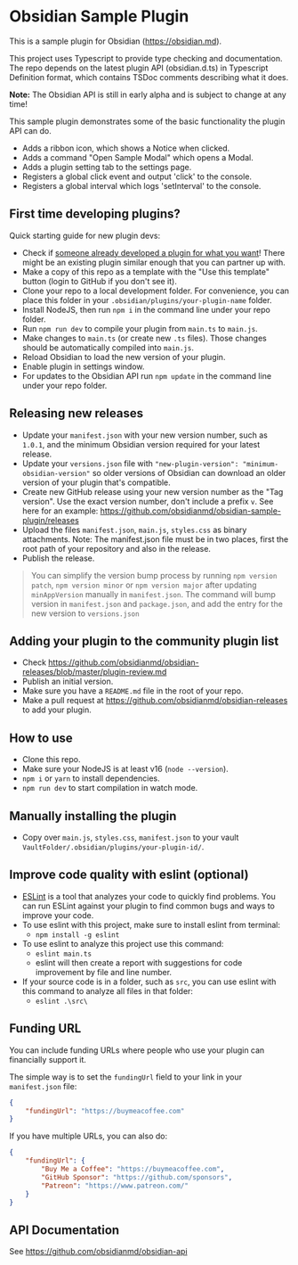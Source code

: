 # Obsidian Sample Plugin

This is a sample plugin for Obsidian (https://obsidian.md).

This project uses Typescript to provide type checking and documentation. The
repo depends on the latest plugin API (obsidian.d.ts) in Typescript Definition
format, which contains TSDoc comments describing what it does.

**Note:** The Obsidian API is still in early alpha and is subject to change at
any time!

This sample plugin demonstrates some of the basic functionality the plugin API
can do.

-   Adds a ribbon icon, which shows a Notice when clicked.
-   Adds a command "Open Sample Modal" which opens a Modal.
-   Adds a plugin setting tab to the settings page.
-   Registers a global click event and output 'click' to the console.
-   Registers a global interval which logs 'setInterval' to the console.

## First time developing plugins?

Quick starting guide for new plugin devs:

-   Check if
    [someone already developed a plugin for what you want](https://obsidian.md/plugins)!
    There might be an existing plugin similar enough that you can partner up
    with.
-   Make a copy of this repo as a template with the "Use this template" button
    (login to GitHub if you don't see it).
-   Clone your repo to a local development folder. For convenience, you can
    place this folder in your `.obsidian/plugins/your-plugin-name` folder.
-   Install NodeJS, then run `npm i` in the command line under your repo folder.
-   Run `npm run dev` to compile your plugin from `main.ts` to `main.js`.
-   Make changes to `main.ts` (or create new `.ts` files). Those changes should
    be automatically compiled into `main.js`.
-   Reload Obsidian to load the new version of your plugin.
-   Enable plugin in settings window.
-   For updates to the Obsidian API run `npm update` in the command line under
    your repo folder.

## Releasing new releases

-   Update your `manifest.json` with your new version number, such as `1.0.1`,
    and the minimum Obsidian version required for your latest release.
-   Update your `versions.json` file with
    `"new-plugin-version": "minimum-obsidian-version"` so older versions of
    Obsidian can download an older version of your plugin that's compatible.
-   Create new GitHub release using your new version number as the "Tag
    version". Use the exact version number, don't include a prefix `v`. See here
    for an example:
    https://github.com/obsidianmd/obsidian-sample-plugin/releases
-   Upload the files `manifest.json`, `main.js`, `styles.css` as binary
    attachments. Note: The manifest.json file must be in two places, first the
    root path of your repository and also in the release.
-   Publish the release.

> You can simplify the version bump process by running `npm version patch`,
> `npm version minor` or `npm version major` after updating `minAppVersion`
> manually in `manifest.json`. The command will bump version in `manifest.json`
> and `package.json`, and add the entry for the new version to `versions.json`

## Adding your plugin to the community plugin list

-   Check
    https://github.com/obsidianmd/obsidian-releases/blob/master/plugin-review.md
-   Publish an initial version.
-   Make sure you have a `README.md` file in the root of your repo.
-   Make a pull request at https://github.com/obsidianmd/obsidian-releases to
    add your plugin.

## How to use

-   Clone this repo.
-   Make sure your NodeJS is at least v16 (`node --version`).
-   `npm i` or `yarn` to install dependencies.
-   `npm run dev` to start compilation in watch mode.

## Manually installing the plugin

-   Copy over `main.js`, `styles.css`, `manifest.json` to your vault
    `VaultFolder/.obsidian/plugins/your-plugin-id/`.

## Improve code quality with eslint (optional)

-   [ESLint](https://eslint.org/) is a tool that analyzes your code to quickly
    find problems. You can run ESLint against your plugin to find common bugs
    and ways to improve your code.
-   To use eslint with this project, make sure to install eslint from terminal:
    -   `npm install -g eslint`
-   To use eslint to analyze this project use this command:
    -   `eslint main.ts`
    -   eslint will then create a report with suggestions for code improvement
        by file and line number.
-   If your source code is in a folder, such as `src`, you can use eslint with
    this command to analyze all files in that folder:
    -   `eslint .\src\`

## Funding URL

You can include funding URLs where people who use your plugin can financially
support it.

The simple way is to set the `fundingUrl` field to your link in your
`manifest.json` file:

```json
{
    "fundingUrl": "https://buymeacoffee.com"
}
```

If you have multiple URLs, you can also do:

```json
{
    "fundingUrl": {
        "Buy Me a Coffee": "https://buymeacoffee.com",
        "GitHub Sponsor": "https://github.com/sponsors",
        "Patreon": "https://www.patreon.com/"
    }
}
```

## API Documentation

See https://github.com/obsidianmd/obsidian-api
